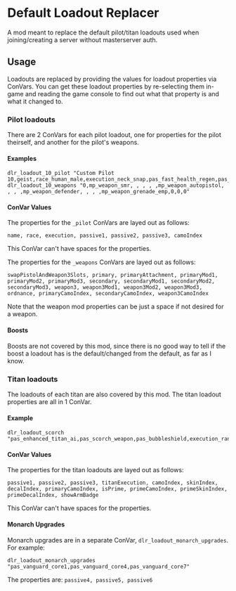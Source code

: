 # Default Loadout Replacer
A mod meant to replace the default pilot/titan loadouts used when joining/creating a server without masterserver auth.

## Usage
Loadouts are replaced by providing the values for loadout properties via ConVars. You can get these loadout properties by re-selecting them in-game and reading the game console to find out what that property is and what it changed to.

### Pilot loadouts
There are 2 ConVars for each pilot loadout, one for properties for the pilot theirself, and another for the pilot's weapons.

#### Examples
```
dlr_loadout_10_pilot "Custom Pilot 10,geist,race_human_male,execution_neck_snap,pas_fast_health_regen,pas_wallhang,0,0,0"
dlr_loadout_10_weapons "0,mp_weapon_smr, , , , ,mp_weapon_autopistol, , , ,mp_weapon_defender, , , ,mp_weapon_grenade_emp,0,0,0"
```

#### ConVar Values
The properties for the `_pilot` ConVars are layed out as follows:

`name, race, execution, passive1, passive2, passive3, camoIndex`

This ConVar can't have spaces for the properties.

The properties for the `_weapons` ConVars are layed out as follows:

`swapPistolAndWeapon3Slots, primary, primaryAttachment, primaryMod1, primaryMod2, primaryMod3, secondary, secondaryMod1, secondaryMod2, secondaryMod3, weapon3, weapon3Mod1, weapon3Mod2, weapon3Mod3, ordnance, primaryCamoIndex, secondaryCamoIndex, weapon3CamoIndex`

Note that the weapon mod properties can be just a space if not desired for a weapon.

#### Boosts
Boosts are not covered by this mod, since there is no good way to tell if the boost a loadout has is the default/changed from the default, as far as I know.

### Titan loadouts
The loadouts of each titan are also covered by this mod. The titan loadout properties are all in 1 ConVar.

#### Example
```
dlr_loadout_scorch "pas_enhanced_titan_ai,pas_scorch_weapon,pas_bubbleshield,execution_random_1,0,0,0,0,0,0,0,0,0,0"
```

#### ConVar Values
The properties for the titan loadouts are layed out as follows:

`passive1, passive2, passive3, titanExecution, camoIndex, skinIndex, decalIndex, primaryCamoIndex, isPrime, primeCamoIndex, primeSkinIndex, primeDecalIndex, showArmBadge`

This ConVar can't have spaces for the properties.

#### Monarch Upgrades
Monarch upgrades are in a separate ConVar, `dlr_loadout_monarch_upgrades`. For example:

`dlr_loadout_monarch_upgrades "pas_vanguard_core1,pas_vanguard_core4,pas_vanguard_core7"`

The properties are: `passive4, passive5, passive6`
